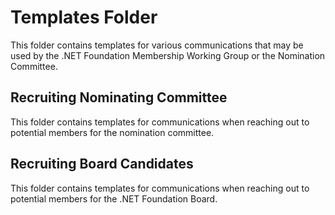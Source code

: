 # Templates Folder

This folder contains templates for various communications that may be used by the .NET Foundation Membership Working Group or the Nomination Committee.

## Recruiting Nominating Committee

This folder contains templates for communications when reaching out to potential members for the nomination committee.

## Recruiting Board Candidates

This folder contains templates for communications when reaching out to potential members for the .NET Foundation Board.